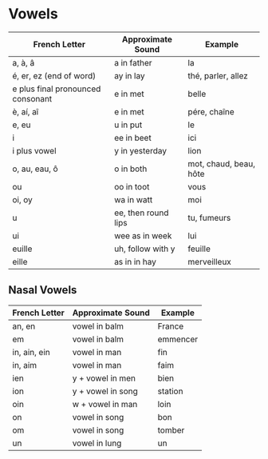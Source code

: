 # Vowels

| French Letter                     | Approximate Sound   | Example                |
| --------------------------------- | ------------------- | ---------------------- |
| a, à, â                           | a in father         | la                     |
| é, er, ez (end of word)           | ay in lay           | thé, parler, allez     |
| e plus final pronounced consonant | e in met            | belle                  |
| è, aí, aî                         | e in met            | pére, chaîne           |
| e, eu                             | u in put            | le                     |
| i                                 | ee in beet          | ici                    |
| i plus vowel                      | y in yesterday      | lion                   |
| o, au, eau, ô                     | o in both           | mot, chaud, beau, hôte |
| ou                                | oo in toot          | vous                   |
| oi, oy                            | wa in watt          | moi                    |
| u                                 | ee, then round lips | tu, fumeurs            |
| ui                                | wee as in week      | lui                    |
| euille                            | uh, follow with y   | feuille                |
| eille                             | as in in hay        | merveilleux            |

## Nasal Vowels

| French Letter | Approximate Sound | Example  |
| ------------- | ----------------- | -------- |
| an, en        | vowel in balm     | France   |
| em            | vowel in balm     | emmencer |
| in, ain, ein  | vowel in man      | fin      |
| in, aim       | vowel in man      | faim     |
| ien           | y + vowel in men  | bien     |
| ion           | y + vowel in song | station  |
| oin           | w + vowel in man  | loin     |
| on            | vowel in song     | bon      |
| om            | vowel in song     | tomber   |
| un            | vowel in lung     | un       |